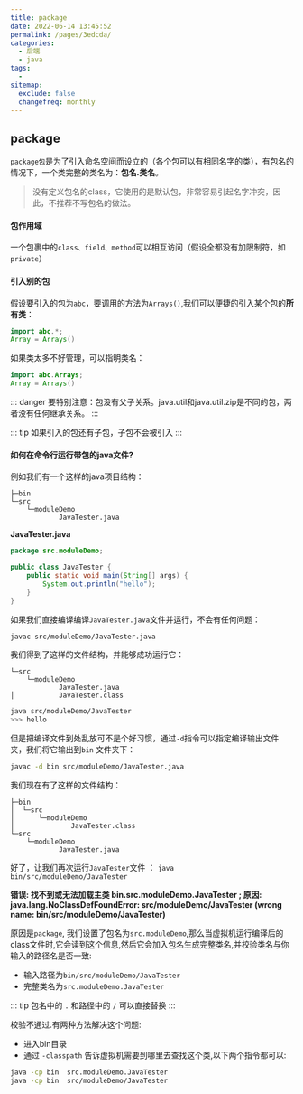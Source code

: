 ```yaml
---
title: package
date: 2022-06-14 13:45:52
permalink: /pages/3edcda/
categories:
  - 后端
  - java
tags:
  - 
sitemap:
  exclude: false
  changefreq: monthly
---
```



## package

`package包`是为了引入命名空间而设立的（各个包可以有相同名字的类），有包名的情况下，一个类完整的类名为：**包名.类名**。

> 没有定义包名的class，它使用的是默认包，非常容易引起名字冲突，因此，不推荐不写包名的做法。

#### 包作用域

一个包裹中的`class、field、method`可以相互访问（假设全都没有加限制符，如`private`）

#### 引入别的包

假设要引入的包为`abc`，要调用的方法为`Arrays()`,我们可以便捷的引入某个包的**所有类**：

```java
import abc.*;
Array = Arrays()
```

如果类太多不好管理，可以指明类名：

```java
import abc.Arrays;
Array = Arrays()
```

::: danger
 要特别注意：包没有父子关系。java.util和java.util.zip是不同的包，两者没有任何继承关系。
:::

::: tip
如果引入的包还有子包，子包不会被引入
:::

#### 如何在命令行运行带包的java文件?

例如我们有一个这样的java项目结构：

```
├─bin
└─src
    └─moduleDemo
            JavaTester.java
```

**JavaTester.java**

```java
package src.moduleDemo;

public class JavaTester {
    public static void main(String[] args) {
        System.out.println("hello");
    }
}
```

如果我们直接编译编译`JavaTester.java`文件并运行，不会有任何问题：

```bash
javac src/moduleDemo/JavaTester.java
```

我们得到了这样的文件结构，并能够成功运行它：

```
└─src
    └─moduleDemo
            JavaTester.java
│           JavaTester.class
```

```bash
java src/moduleDemo/JavaTester
>>> hello
```

但是把编译文件到处乱放可不是个好习惯，通过`-d`指令可以指定编译输出文件夹，我们将它输出到`bin` 文件夹下：

```bash
javac -d bin src/moduleDemo/JavaTester.java
```

我们现在有了这样的文件结构：

```
├─bin
│  └─src
│      └─moduleDemo
│              JavaTester.class
└─src
    └─moduleDemo
            JavaTester.java
```

好了，让我们再次运行`JavaTester`文件 ： `java bin/src/moduleDemo/JavaTester`

**错误: 找不到或无法加载主类 bin.src.moduleDemo.JavaTester ; 原因: java.lang.NoClassDefFoundError: src/moduleDemo/JavaTester (wrong name: bin/src/moduleDemo/JavaTester)**

原因是`package`, 我们设置了包名为`src.moduleDemo`,那么当虚拟机运行编译后的class文件时,它会读到这个信息,然后它会加入包名生成完整类名,并校验类名与你输入的路径名是否一致:

-   输入路径为`bin/src/moduleDemo/JavaTester`
-   完整类名为`src.moduleDemo.JavaTester`

::: tip
包名中的 `.` 和路径中的 `/` 可以直接替换
:::

校验不通过.有两种方法解决这个问题:

-   进入bin目录
-   通过 `-classpath` 告诉虚拟机需要到哪里去查找这个类,以下两个指令都可以:
```bash
java -cp bin  src.moduleDemo.JavaTester
java -cp bin  src/moduleDemo/JavaTester
```



